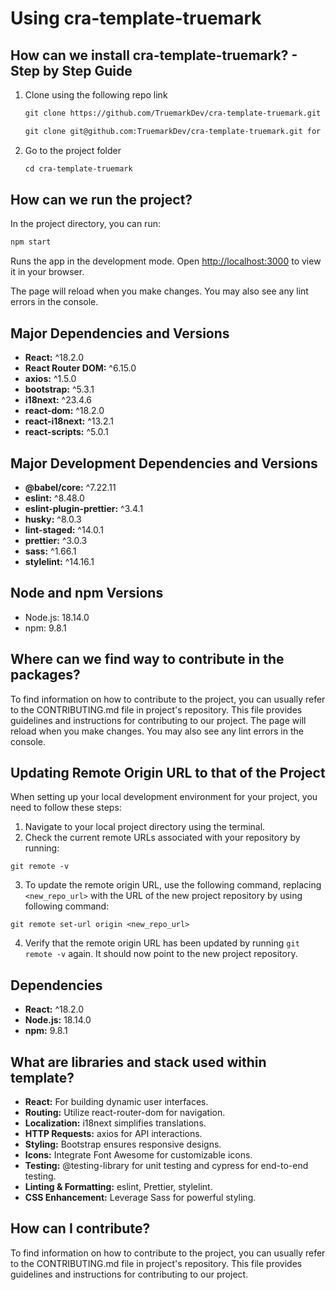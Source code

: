 # Using cra-template-truemark

## How can we install cra-template-truemark? - Step by Step Guide

1. Clone using the following repo link

   ```md
   git clone https://github.com/TruemarkDev/cra-template-truemark.git for https.

   git clone git@github.com:TruemarkDev/cra-template-truemark.git for ssh.
   
   ```

2. Go to the project folder

   ```md
   cd cra-template-truemark
   ```

## How can we run the project?

In the project directory, you can run:

   ```md
   npm start
   ```

Runs the app in the development mode.
 Open [http://localhost:3000](http://localhost:3000) to view it in your browser.

The page will reload when you make changes.
You may also see any lint errors in the console.

## Major Dependencies and Versions

- **React:** ^18.2.0
- **React Router DOM:** ^6.15.0
- **axios:** ^1.5.0
- **bootstrap:** ^5.3.1
- **i18next:** ^23.4.6
- **react-dom:** ^18.2.0
- **react-i18next:** ^13.2.1
- **react-scripts:** ^5.0.1

## Major Development Dependencies and Versions

- **@babel/core:** ^7.22.11
- **eslint:** ^8.48.0
- **eslint-plugin-prettier:** ^3.4.1
- **husky:** ^8.0.3
- **lint-staged:** ^14.0.1
- **prettier:** ^3.0.3
- **sass:** ^1.66.1
- **stylelint:** ^14.16.1

## Node and npm Versions

- Node.js: 18.14.0
- npm: 9.8.1

## Where can we find way to contribute in the packages?

To find information on how to contribute to the project, you can usually refer to the CONTRIBUTING.md file in project's repository. This file provides guidelines and instructions for contributing to our project.
The page will reload when you make changes.
You may also see any lint errors in the console.

## Updating Remote Origin URL to that of the Project

When setting up your local development environment for your project, you need to follow these steps:

1. Navigate to your local project directory using the terminal.
2. Check the current remote URLs associated with your repository by running:

```
git remote -v

```
3. To update the remote origin URL, use the following command, replacing `<new_repo_url>` with the URL of the new project repository by using following command:

```
git remote set-url origin <new_repo_url>

```
4. Verify that the remote origin URL has been updated by running `git remote -v` again. It should now point to the new project repository.

## Dependencies

- **React:** ^18.2.0
- **Node.js:** 18.14.0
- **npm:** 9.8.1

## What are libraries and stack used within template?

- **React:** For building dynamic user interfaces.
- **Routing:** Utilize react-router-dom for navigation.
- **Localization:** i18next simplifies translations.
- **HTTP Requests:** axios for API interactions.
- **Styling:** Bootstrap ensures responsive designs.
- **Icons:** Integrate Font Awesome for customizable icons.
- **Testing:** @testing-library for unit testing and cypress for end-to-end testing.
- **Linting & Formatting:** eslint, Prettier, stylelint.
- **CSS Enhancement:** Leverage Sass for powerful styling.

## How can I contribute?

To find information on how to contribute to the project, you can usually refer to the CONTRIBUTING.md file in project's repository. This file provides guidelines and instructions for contributing to our project.
